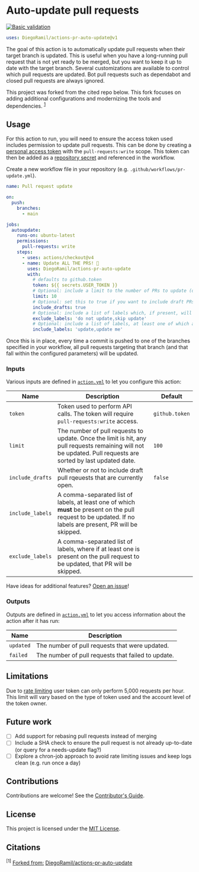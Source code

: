 # Auto-update pull requests

[![Basic validation](https://github.com/DiegoRamil/actions-pr-auto-update/actions/workflows/build.yml/badge.svg?branch=main)](https://github.com/DiegoRamil/actions-pr-auto-update/actions/workflows/build.yml)

```yml
uses: DiegoRamil/actions-pr-auto-update@v1
```

The goal of this action is to automatically update pull requests when their target branch is updated. This is useful when you have a long-running pull request that is not yet ready to be merged, but you want to keep it up to date with the target branch. Several customizations are available to control which pull requests are updated. Bot pull requests such as dependabot and closed pull requests are always ignored.

This project was forked from the cited repo below. This fork focuses on adding additional configurations and modernizing the tools and dependencies. <sup>[1](#citations)</sup>

## Usage

For this action to run, you will need to ensure the access token used includes permission to update pull requests. This can be done by creating a [personal access token](https://docs.github.com/en/github/authenticating-to-github/creating-a-personal-access-token) with the `pull-requests:write` scope. This token can then be added as a [repository secret](https://docs.github.com/en/actions/reference/encrypted-secrets) and referenced in the workflow.

Create a new workflow file in your repository (e.g. `.github/workflows/pr-update.yml`).

```yml
name: Pull request update

on:
  push:
    branches:
      - main

jobs:
  autoupdate:
    runs-on: ubuntu-latest
    permissions:
      pull-requests: write
    steps:
      - uses: actions/checkout@v4
      - name: Update ALL THE PRS! 🎉
        uses: DiegoRamil/actions-pr-auto-update
        with:
          # defaults to github.token
          token: ${{ secrets.USER_TOKEN }}
          # Optional: include a limit to the number of PRs to update (default is 100)
          limit: 10
          # Optional: set this to true if you want to include draft PRs in those to be updated
          include_drafts: true
          # Optional: include a list of labels which, if present, will prevent the PR from being updated; these are comma-separated.
          exclude_labels: 'do not update,skip update'
          # Optional: include a list of labels, at least one of which are required to be present for the PR to be updated; these are comma-separated.
          include_labels: 'update,update me'
```

Once this is in place, every time a commit is pushed to one of the branches specified in your workflow, all pull requests targeting that branch (and that fall within the configured parameters) will be updated.

### Inputs

Various inputs are defined in [`action.yml`](action.yml) to let you configure this action:

| Name             | Description                                                                                                                                                   | Default        |
| ---------------- | ------------------------------------------------------------------------------------------------------------------------------------------------------------- | -------------- |
| `token`          | Token used to perform API calls. The token will require `pull-requests:write` access.                                                                         | `github.token` |
| `limit`          | The number of pull requests to update. Once the limit is hit, any pull requests remaining will not be updated. Pull requests are sorted by last updated date. | `100`          |
| `include_drafts` | Whether or not to include draft pull rqeuests that are currently open.                                                                                        | `false`        |
| `include_labels` | A comma-separated list of labels, at least one of which **must** be present on the pull request to be updated. If no labels are present, PR will be skipped.  |                |
| `exclude_labels` | A comma-separated list of labels, where if at least one is present on the pull request to be updated, that PR will be skipped.                                |                |

Have ideas for additional features? [Open an issue](https://github.com/DiegoRamil/actions-pr-auto-update/issues)!

### Outputs

Outputs are defined in [`action.yml`](action.yml) to let you access information about the action after it has run:

| Name      | Description                                        |
| --------- | -------------------------------------------------- |
| `updated` | The number of pull requests that were updated.     |
| `failed`  | The number of pull requests that failed to update. |

## Limitations

Due to [rate limiting](https://docs.github.com/en/rest/overview/resources-in-the-rest-api#rate-limiting) user
token can only perform 5,000 requests per hour. This limit will vary based on the type of token used and the account
level of the token owner.

## Future work

- [ ] Add support for rebasing pull requests instead of merging
- [ ] Include a SHA check to ensure the pull request is not already up-to-date (or query for a needs-update flag?)
- [ ] Explore a chron-job approach to avoid rate limiting issues and keep logs clean (e.g. run once a day)

## Contributions

Contributions are welcome! See the [Contributor's Guide](CONTRIBUTING.md).

## License

This project is licensed under the [MIT License](LICENSE).

## Citations

<sup>[1]</sup> <ins>Forked from:</ins> [DiegoRamil/actions-pr-auto-update](https://github.com/DiegoRamil/actions-pr-auto-update)
